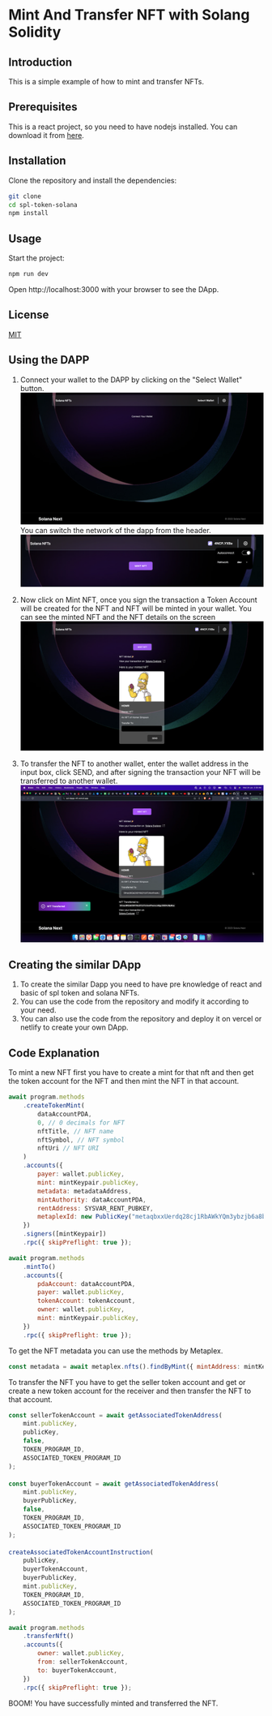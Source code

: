 # Mint And Transfer NFT with Solang Solidity

## Introduction

This is a simple example of how to mint and transfer NFTs.

## Prerequisites

This is a react project, so you need to have nodejs installed. You can download it from [here](https://nodejs.org/en/download/).

## Installation

Clone the repository and install the dependencies:

```bash
git clone
cd spl-token-solana
npm install
```

## Usage

Start the project:

```bash
npm run dev
```

Open http://localhost:3000 with your browser to see the DApp.

## License

[MIT](https://choosealicense.com/licenses/mit/)

## Using the DAPP

1. Connect your wallet to the DAPP by clicking on the "Select Wallet" button.
   ![Alt text](image.png)
   You can switch the network of the dapp from the header.
   ![Alt text](image-1.png)

2. Now click on Mint NFT, once you sign the transaction a Token Account will be created for the NFT and NFT will be minted in your wallet.
   You can see the minted NFT and the NFT details on the screen
   ![Alt text](image-2.png)

3. To transfer the NFT to another wallet, enter the wallet address in the input box, click SEND, and after signing the transaction your NFT will be transferred to another wallet.
   ![Alt text](image-3.png)

## Creating the similar DApp

1. To create the similar Dapp you need to have pre knowledge of react and basic of spl token and solana NFTs.
2. You can use the code from the repository and modify it according to your need.
3. You can also use the code from the repository and deploy it on vercel or netlify to create your own DApp.

## Code Explanation

To mint a new NFT first you have to create a mint for that nft and then get the token account for the NFT and then mint the NFT in that account.

```javascript
await program.methods
    .createTokenMint(
        dataAccountPDA,
        0, // 0 decimals for NFT
        nftTitle, // NFT name
        nftSymbol, // NFT symbol
        nftUri // NFT URI
    )
    .accounts({
        payer: wallet.publicKey,
        mint: mintKeypair.publicKey,
        metadata: metadataAddress,
        mintAuthority: dataAccountPDA,
        rentAddress: SYSVAR_RENT_PUBKEY,
        metaplexId: new PublicKey("metaqbxxUerdq28cj1RbAWkYQm3ybzjb6a8bt518x1s"),
    })
    .signers([mintKeypair])
    .rpc({ skipPreflight: true });
```

```javascript
await program.methods
    .mintTo()
    .accounts({
        pdaAccount: dataAccountPDA,
        payer: wallet.publicKey,
        tokenAccount: tokenAccount,
        owner: wallet.publicKey,
        mint: mintKeypair.publicKey,
    })
    .rpc({ skipPreflight: true });
```

To get the NFT metadata you can use the methods by Metaplex.

```javascript
const metadata = await metaplex.nfts().findByMint({ mintAddress: mintKeypair.publicKey, tokenOwner: wallet.publicKey });
```

To transfer the NFT you have to get the seller token account and get or create a new token account for the receiver and then transfer the NFT to that account.

```javascript
const sellerTokenAccount = await getAssociatedTokenAddress(
    mint.publicKey,
    publicKey,
    false,
    TOKEN_PROGRAM_ID,
    ASSOCIATED_TOKEN_PROGRAM_ID
);

const buyerTokenAccount = await getAssociatedTokenAddress(
    mint.publicKey,
    buyerPublicKey,
    false,
    TOKEN_PROGRAM_ID,
    ASSOCIATED_TOKEN_PROGRAM_ID
);

createAssociatedTokenAccountInstruction(
    publicKey,
    buyerTokenAccount,
    buyerPublicKey,
    mint.publicKey,
    TOKEN_PROGRAM_ID,
    ASSOCIATED_TOKEN_PROGRAM_ID
);
```

```javascript
await program.methods
    .transferNft()
    .accounts({
        owner: wallet.publicKey,
        from: sellerTokenAccount,
        to: buyerTokenAccount,
    })
    .rpc({ skipPreflight: true });
```

BOOM! You have successfully minted and transferred the NFT.
